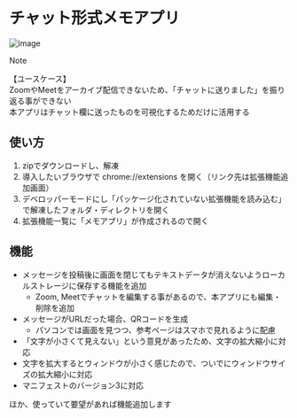 # チャット形式メモアプリ
![image](https://github.com/user-attachments/assets/2ebab184-3d25-45e0-bfd2-64dd697785b7)

> [!NOTE]
> 【ユースケース】  
> ZoomやMeetをアーカイブ配信できないため、「チャットに送りました」を振り返る事ができない  
> 本アプリはチャット欄に送ったものを可視化するためだけに活用する

## 使い方
1. zipでダウンロードし、解凍
2. 導入したいブラウザで chrome://extensions を開く（リンク先は拡張機能追加画面）
3. デベロッパーモードにし「パッケージ化されていない拡張機能を読み込む」で解凍したフォルダ・ディレクトリを開く
4. 拡張機能一覧に「メモアプリ」が作成されるので開く

## 機能
- メッセージを投稿後に画面を閉じてもテキストデータが消えないようローカルストレージに保存する機能を追加
  - Zoom, Meetでチャットを編集する事があるので、本アプリにも編集・削除を追加
- メッセージがURLだった場合、QRコードを生成
  - パソコンでは画面を見つつ、参考ページはスマホで見れるように配慮
- 「文字が小さくて見えない」という意見があったため、文字の拡大縮小に対応
- 文字を拡大するとウィンドウが小さく感じたので、ついでにウィンドウサイズの拡大縮小に対応
- マニフェストのバージョン3に対応

ほか、使っていて要望があれば機能追加します
